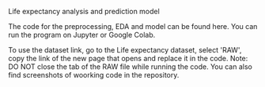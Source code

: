 Life expectancy analysis and prediction model

The code for the preprocessing, EDA and model can be found here. You can run the program on Jupyter or Google Colab. 

To use the dataset link, go to the Life expectancy dataset, select 'RAW', copy the link of the new page that opens and replace it in the code. 
Note: DO NOT close the tab of the RAW file while running the code. 
You can also find screenshots of woorking code in the repository. 

